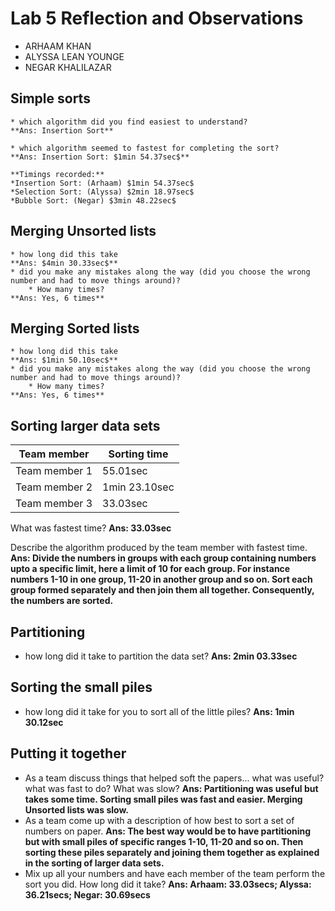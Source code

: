 # Lab 5 Reflection and Observations

* ARHAAM KHAN
* ALYSSA LEAN YOUNGE
* NEGAR KHALILAZAR

## Simple sorts

	* which algorithm did you find easiest to understand?
	**Ans: Insertion Sort**

	* which algorithm seemed to fastest for completing the sort?
	**Ans: Insertion Sort: $1min 54.37sec$**

	**Timings recorded:**
	*Insertion Sort: (Arhaam) $1min 54.37sec$
	*Selection Sort: (Alyssa) $2min 18.97sec$
	*Bubble Sort: (Negar) $3min 48.22sec$


## Merging Unsorted lists

	* how long did this take
	**Ans: $4min 30.33sec$**
	* did you make any mistakes along the way (did you choose the wrong number and had to move things around)?
		* How many times? 
	**Ans: Yes, 6 times**


## Merging Sorted lists

	* how long did this take
	**Ans: $1min 50.10sec$**
	* did you make any mistakes along the way (did you choose the wrong number and had to move things around)?
		* How many times?
	**Ans: Yes, 6 times**

## Sorting larger data sets

|Team member | Sorting time|
|---|---|
| Team member 1 | 55.01sec |
| Team member 2 | 1min 23.10sec |
| Team member 3 |  33.03sec|

What was fastest time?
**Ans: 33.03sec**

Describe the algorithm produced by the team member with fastest time.
**Ans: Divide the numbers in groups with each group containing numbers upto a specific limit, here
a limit of 10 for each group. For instance numbers 1-10 in one group, 11-20 in another group and so on. Sort each
group formed separately and then join them all together. Consequently, the numbers are sorted.**

## Partitioning

* how long did it take to partition the data set?
**Ans: 2min 03.33sec**


## Sorting the small piles

* how long did it take for you to sort all of the little piles?
**Ans: 1min 30.12sec**

## Putting it together

* As a team discuss things that helped soft the papers... what was useful? what was fast to do?  What was slow?
**Ans: Partitioning was useful but takes some time. Sorting small piles was fast and easier. Merging Unsorted lists was slow.**
* As a team come up with a description of how best to sort a set of numbers on paper.
**Ans: The best way would be to have partitioning but with small piles of specific ranges 1-10, 11-20 and so on. Then sorting these piles separately 
and joining them together as explained in the sorting of larger data sets.**
* Mix up all your numbers and have each member of the team perform the sort you did.  How long did it take?
**Ans: 
Arhaam: 33.03secs;
Alyssa: 36.21secs;
Negar: 30.69secs**

